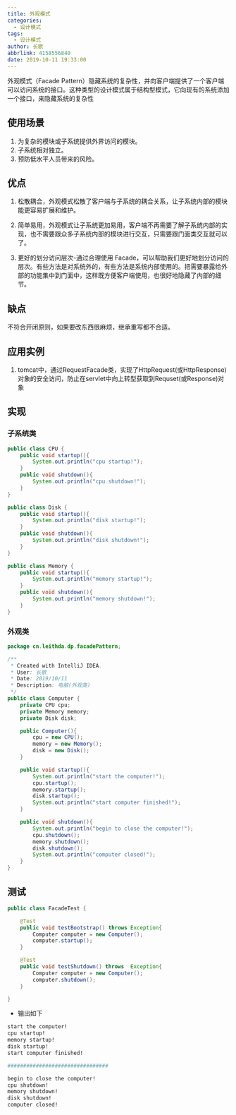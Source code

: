 ```yaml
---
title: 外观模式
categories:
  - 设计模式
tags:
  - 设计模式
author: 长歌
abbrlink: 4158556840
date: 2019-10-11 19:33:00
---
```


外观模式（Facade Pattern）隐藏系统的复杂性，并向客户端提供了一个客户端可以访问系统的接口。这种类型的设计模式属于结构型模式，它向现有的系统添加一个接口，来隐藏系统的复杂性
<!-- More -->
## 使用场景
1. 为复杂的模块或子系统提供外界访问的模块。 
2. 子系统相对独立。 
3. 预防低水平人员带来的风险。


## 优点
1. 松散耦合，外观模式松散了客户端与子系统的耦合关系，让子系统内部的模块能更容易扩展和维护。

2. 简单易用，外观模式让子系统更加易用，客户端不再需要了解子系统内部的实现，也不需要跟众多子系统内部的模块进行交互，只需要跟门面类交互就可以了。

3. 更好的划分访问层次-通过合理使用 Facade，可以帮助我们更好地划分访问的层次。有些方法是对系统外的，有些方法是系统内部使用的。把需要暴露给外部的功能集中到门面中，这样既方便客户端使用，也很好地隐藏了内部的细节。

## 缺点
不符合开闭原则，如果要改东西很麻烦，继承重写都不合适。

## 应用实例
1. tomcat中，通过RequestFacade类，实现了HttpRequest(或HttpResponse)对象的安全访问，防止在servlet中向上转型获取到Requset(或Response)对象

## 实现
### 子系统类
```java
public class CPU {
    public void startup(){
        System.out.println("cpu startup!");
    }
    public void shutdown(){
        System.out.println("cpu shutdown!");
    }
}

public class Disk {
    public void startup(){
        System.out.println("disk startup!");
    }
    public void shutdown(){
        System.out.println("disk shutdown!");
    }
}

public class Memory {
    public void startup(){
        System.out.println("memory startup!");
    }
    public void shutdown(){
        System.out.println("memory shutdown!");
    }
}

```

### 外观类
```java
package cn.leithda.dp.facadePattern;

/**
 * Created with IntelliJ IDEA.
 * User: 长歌
 * Date: 2019/10/11
 * Description: 电脑(外观类)
 */
public class Computer {
    private CPU cpu;
    private Memory memory;
    private Disk disk;

    public Computer(){
        cpu = new CPU();
        memory = new Memory();
        disk = new Disk();
    }

    public void startup(){
        System.out.println("start the computer!");
        cpu.startup();
        memory.startup();
        disk.startup();
        System.out.println("start computer finished!");
    }

    public void shutdown(){
        System.out.println("begin to close the computer!");
        cpu.shutdown();
        memory.shutdown();
        disk.shutdown();
        System.out.println("computer closed!");
    }
}

```
## 测试
```java
public class FacadeTest {

    @Test
    public void testBootstrap() throws Exception{
        Computer computer = new Computer();
        computer.startup();
    }

    @Test
    public void testShutdown() throws  Exception{
        Computer computer = new Computer();
        computer.shutdown();
    }

}
```
- 输出如下
```bash
start the computer!
cpu startup!
memory startup!
disk startup!
start computer finished!

################################

begin to close the computer!
cpu shutdown!
memory shutdown!
disk shutdown!
computer closed!

```